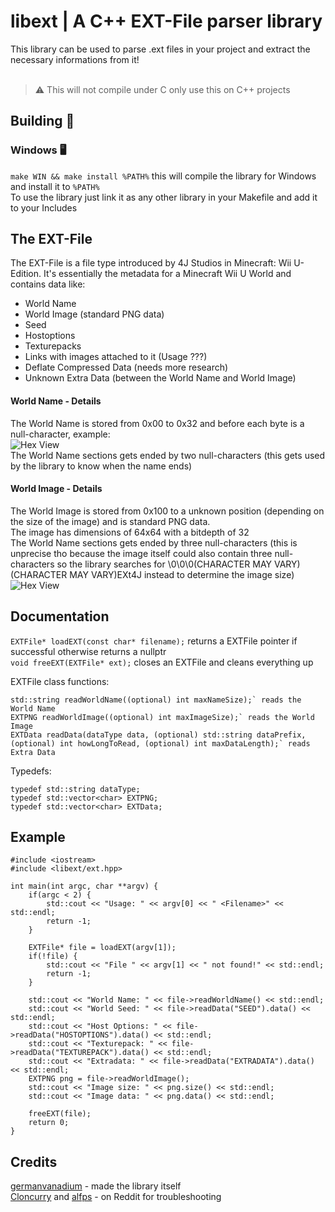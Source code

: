 # libext | A C++ EXT-File parser library
This library can be used to parse .ext files in your project and extract the necessary informations from it!<br>
<br>
> ⚠️ This will not compile under C only use this on C++ projects<br>

## Building 🔨
### Windows 🖥️
`make WIN && make install %PATH%` this will compile the library for Windows and install it to `%PATH%`<br>
To use the library just link it as any other library in your Makefile and add it to your Includes<br>

## The EXT-File
The EXT-File is a file type introduced by 4J Studios in Minecraft: Wii U-Edition.
It's essentially the metadata for a Minecraft Wii U World and contains data like:

- World Name
- World Image (standard PNG data)
- Seed
- Hostoptions
- Texturepacks
- Links with images attached to it (Usage ???)
- Deflate Compressed Data (needs more research)
- Unknown Extra Data (between the World Name and World Image)

#### World Name - Details
The World Name is stored from 0x00 to 0x32 and before each byte is a null-character, example:<br>
![Hex View](https://github.com/germanvanadium/libext/blob/master/namehex.png?raw=true)<br>
The World Name sections gets ended by two null-characters (this gets used by the library to know when the name ends)<br>

#### World Image - Details
The World Image is stored from 0x100 to a unknown position (depending on the size of the image) and is standard PNG data.<br>
The image has dimensions of 64x64 with a bitdepth of 32<br>
The World Name sections gets ended by three null-characters (this is unprecise tho because the image itself could also contain three null-characters so the library searches for \0\0\0(CHARACTER MAY VARY)(CHARACTER MAY VARY)EXt4J instead to determine the image size)<br>
![Hex View](https://github.com/germanvanadium/libext/blob/master/image_section.png?raw=true)<br>

## Documentation
`EXTFile* loadEXT(const char* filename);` returns a EXTFile pointer if successful otherwise returns a nullptr<br>
`void freeEXT(EXTFile* ext);` closes an EXTFile and cleans everything up<br>

EXTFile class functions:
```
std::string readWorldName((optional) int maxNameSize);` reads the World Name
EXTPNG readWorldImage((optional) int maxImageSize);` reads the World Image
EXTData readData(dataType data, (optional) std::string dataPrefix, (optional) int howLongToRead, (optional) int maxDataLength);` reads Extra Data
```

Typedefs:
```
typedef std::string dataType;
typedef std::vector<char> EXTPNG;
typedef std::vector<char> EXTData;
```

## Example
```
#include <iostream>
#include <libext/ext.hpp>

int main(int argc, char **argv) {
    if(argc < 2) {
        std::cout << "Usage: " << argv[0] << " <Filename>" << std::endl;
        return -1;
    }

    EXTFile* file = loadEXT(argv[1]);
    if(!file) {
        std::cout << "File " << argv[1] << " not found!" << std::endl;
        return -1;
    }

    std::cout << "World Name: " << file->readWorldName() << std::endl;
    std::cout << "World Seed: " << file->readData("SEED").data() << std::endl;
    std::cout << "Host Options: " << file->readData("HOSTOPTIONS").data() << std::endl;
    std::cout << "Texturepack: " << file->readData("TEXTUREPACK").data() << std::endl;
    std::cout << "Extradata: " << file->readData("EXTRADATA").data() << std::endl;
    EXTPNG png = file->readWorldImage();
    std::cout << "Image size: " << png.size() << std::endl;
    std::cout << "Image data: " << png.data() << std::endl;

    freeEXT(file);
    return 0;
}
```

## Credits
[germanvanadium](https://github.com/germanvanadium) - made the library itself<br>
[Cloncurry](https://www.reddit.com/user/Cloncurry/) and [alfps](https://www.reddit.com/user/alfps/) - on Reddit for troubleshooting
